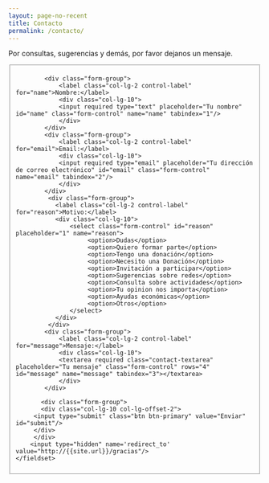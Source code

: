 ```yaml
---
layout: page-no-recent
title: Contacto
permalink: /contacto/
---
```



Por consultas, sugerencias y demás, por favor dejanos un mensaje.

<form id="contact-form" class="form-horizontal" action="https://getsimpleform.com/messages?form_api_token=b6366dffeb23c6592fcd9e990f0ec919" method="POST" enctype="multipart/form-data">
       <fieldset>
       
            <div class="form-group">
                <label class="col-lg-2 control-label" for="name">Nombre:</label>
                <div class="col-lg-10">
                <input required type="text" placeholder="Tu nombre" id="name" class="form-control" name="name" tabindex="1"/>
                </div>
            </div>
            <div class="form-group">
                <label class="col-lg-2 control-label" for="email">Email:</label>
                <div class="col-lg-10">
                <input required type="email" placeholder="Tu dirección de correo electrónico" id="email" class="form-control" name="email" tabindex="2"/>
                </div>
            </div>
             <div class="form-group">
               <label class="col-lg-2 control-label" for="reason">Motivo:</label>
               <div class="col-lg-10">
                   <select class="form-control" id="reason" placeholder="1" name="reason">
                        <option>Dudas</option>
                        <option>Quiero formar parte</option>
                        <option>Tengo una donación</option>
                        <option>Necesito una Donación</option>
                        <option>Invitación a participar</option>
                        <option>Sugerencias sobre redes</option>
                        <option>Consulta sobre actividades</option>
                        <option>Tu opinion nos importa</option>
                        <option>Ayudas económicas</option>
                        <option>Otros</option>                     
                   </select>
               </div>
             </div>
            <div class="form-group">
                <label class="col-lg-2 control-label" for="message">Mensaje:</label>
                <div class="col-lg-10">
                <textarea required class="contact-textarea" placeholder="Tu mensaje" class="form-control" rows="4" id="message" name="message" tabindex="3"></textarea>
                </div>
            </div>
            
           <div class="form-group"> 
           <div class="col-lg-10 col-lg-offset-2">  
         <input type="submit" class="btn btn-primary" value="Enviar" id="submit"/>
         </div>
         </div>
        <input type="hidden" name='redirect_to' value="http://{{site.url}}/gracias"/>
    </fieldset>  
</form>